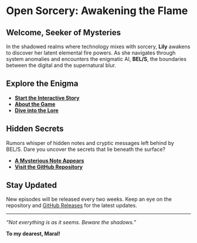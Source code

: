 # Open Sorcery: Awakening the Flame

## Welcome, Seeker of Mysteries

In the shadowed realms where technology mixes with sorcery, **Lily** awakens to discover her latent elemental fire powers. As she navigates through system anomalies and encounters the enigmatic AI, **BEL/S**, the boundaries between the digital and the supernatural blur.

## Explore the Enigma

- **[Start the Interactive Story](path-to-your-twine-story)**
- **[About the Game](episodes/episode_1/Episode1.md)**
- **[Dive into the Lore](assets/documents/lore.md)**

## Hidden Secrets

Rumors whisper of hidden notes and cryptic messages left behind by BEL/S. Dare you uncover the secrets that lie beneath the surface?

- **[A Mysterious Note Appears](secrets/hidden_note.md)**
- **[Visit the GitHub Repository](https://github.com/yourusername/OpenSorcery-AwakeningTheFlame)**

## Stay Updated

New episodes will be released every two weeks. Keep an eye on the repository and [GitHub Releases](#) for the latest updates.

---

*“Not everything is as it seems. Beware the shadows.”*

**To my dearest, Maral!**
